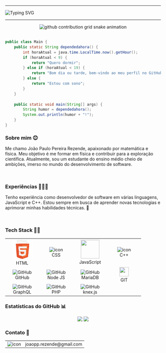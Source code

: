 <hr>
<div align="center" style="display: inline-block;">
  <picture>
    <source media="(prefers-color-scheme: dark)" srcset="https://readme-typing-svg.herokuapp.com?font=Courier+New&weight=700&color=FFFFFF&size=48&center=true&vCenter=true&width=1200&height=100&lines=Oi!;+Seja+bem+vindo+ao+meu+github+🧑‍💻">
    <source media="(prefers-color-scheme: light)" srcset="https://readme-typing-svg.herokuapp.com?font=Courier+New&weight=700&color=000000&size=48&center=true&vCenter=true&width=1200&height=100&lines=Oi!;+Seja+bem+vindo+ao+meu+github+🧑‍💻">
    <img src="https://readme-typing-svg.herokuapp.com?font=Courier+New&weight=700&color=000000&size=48&center=true&vCenter=true&width=1200&height=100&lines=Oi!;+Seja+bem+vindo+ao+meu+github+🧑‍💻" alt="Typing SVG">
  </picture>
</div>
<hr>

<div align="center">
  <picture>
    <source media="(prefers-color-scheme: dark)" srcset="https://github.com/joaopaulopereirarezendesesi/joaopaulopereirarezendesesi/blob/output/github-contribution-grid-snake-dark.svg">
    <source media="(prefers-color-scheme: light)" srcset="https://github.com/joaopaulopereirarezendesesi/joaopaulopereirarezendesesi/blob/output/github-contribution-grid-snake.svg">
    <img alt="github contribution grid snake animation" src="https://raw.githubusercontent.com/joaopaulopereirarezendesesi/joaopaulopereirarezendesesi/output/github-contribution-grid-snake.svg">
  </picture>
</div>

<br>

```java
public class Main {
    public static String dependedahora() {
        int horaAtual = java.time.LocalTime.now().getHour();
        if (horaAtual < 9) {
            return "Quero dormir";
        } else if (horaAtual < 19) {
            return "Bom dia ou tarde, bem-vindo ao meu perfil no GitHub";
        } else {
            return "Estou com sono";
        }
    }

    public static void main(String[] args) {
        String humor = dependedahora();
        System.out.println(humor + "!");
    }
}
```
### Sobre mim 😊
Me chamo João Paulo Pereira Rezende, apaixonado por matemática e física. Meu objetivo é me formar em física e contribuir para a exploração científica. Atualmente, sou um estudante do ensino médio cheio de ambições, imerso no mundo do desenvolvimento de software.

<br>

### Experiências 👨🏻‍🎓
Tenho experiência como desenvolvedor de software em várias linguagens, JavaScript e C++. Estou sempre em busca de aprender novas tecnologias e aprimorar minhas habilidades técnicas. 🧠

<br>

### Tech Stack 👨‍💻
<table align="center">
  <tr>
   <td align="center" width="96">
   <img src= "https://raw.githubusercontent.com/Zenfection/Image/master/2021/06/08-15-55-13-06-00-18-00-html5.gif" alt="icon" width="65" height="65" /><br>HTML
   </td> 
   <td align="center" width="96">
   <img src="https://media.giphy.com/media/v1.Y2lkPTc5MGI3NjExNmQ3OWQyZWI0MWU1YjM4Zjk3OTI0NTU5NDEyMWU5OTc3N2E5NWYxZiZjdD1z/fsEaZldNC8A1PJ3mwp/giphy.gif" alt="icon" width="65" height="65" /><br>CSS
   </td> 
   <td align="center" width="96">
   <img src="https://techstack-generator.vercel.app/js-icon.svg" width="60" height="60"/><br>JavaScript
   </td> 
   <td align="center" width="96">
   <img src="https://2.bp.blogspot.com/-qYSLCI1rjD4/VqM5FUieZ5I/AAAAAAAACdo/ykyzL6Uuxd0/s1600/CPP.gif" alt="icon" width="65" height="65" /><br>C++
   </td>  
 </tr>
  <tr>
   <td align="center" width="96">
   <img src="https://techstack-generator.vercel.app/github-icon.svg" width="45" height="45" alt="GitHub" /><br>GitHub
   </td>
   <td align="center" width="96">
   <img src="https://user-images.githubusercontent.com/74038190/212257460-738ff738-247f-4445-a718-cdd0ca76e2db.gif" width="45" alt="GitHub" /><br>Node JS
   </td>
   <td align="center" width="96">
   <img src="https://devopstuto-docker.readthedocs.io/en/latest/_images/mariadb_logo.png" width="45" alt="GitHub" /><br>MariaDB
   </td> 
   <td align="center" width="96">
   <img src="https://cdn-icons-png.flaticon.com/512/4494/4494740.png" width="30" height="30"/><br>GIT
   </td>
  </tr>
  <tr>
   <td align="center" width="96">
   <img src="https://upload.wikimedia.org/wikipedia/commons/thumb/1/17/GraphQL_Logo.svg/2048px-GraphQL_Logo.svg.png" width="45" height="45" alt="GitHub" /><br>GraphQL
   </td>
   <td align="center" width="96">
   <img src="https://www.php.net/images/logos/new-php-logo.svg" width="45" height="45" alt="GitHub" /><br>PHP
   </td>
   <td align="center" width="96">
   <img src="https://knexjs.org/knex-logo.png" width="45" height="45" alt="GitHub" /><br>knex.js
   </td>
  </tr>
</table>
  
### Estatísticas do GitHub 📊
 <div align="center">
  <a href="https://github.com/joaopaulopereirarezendesesi"></a>
  <img height="180em" src="https://github-readme-stats.vercel.app/api?username=joaopaulopereirarezendesesi&show_icons=true&theme=transparent&include_all_commits=true&count_private=true"/>
  <img height="180em" src="https://github-readme-stats.vercel.app/api/top-langs/?username=joaopaulopereirarezendesesi&layout=compact&langs_count=7&theme=transparent"/>
 </div>


### Contato 📧
<table>
  <tr>
    <td>
      <img src= "https://cdn.pixabay.com/animation/2023/06/13/15/13/15-13-36-234_512.gif" alt="icon" width="65" height="65" />
    </td>
    <td style="vertical-align:middle;">
      joaopp.rezende@gmail.com
    </td>
  </tr>
</table>

